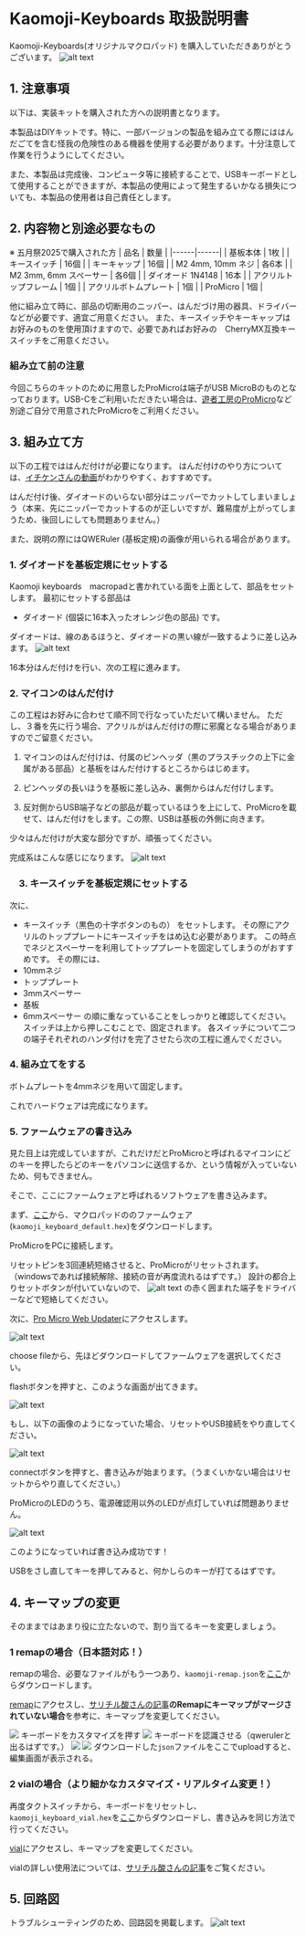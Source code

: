 # Kaomoji-Keyboards 取扱説明書
Kaomoji-Keyboards(オリジナルマクロパッド) を購入していただきありがとうございます。
<img src="../assets/kaomoji.png" alt="alt text" style="max-width: 640px;">

## 1. 注意事項

以下は、実装キットを購入された方への説明書となります。

本製品はDIYキットです。特に、一部バージョンの製品を組み立てる際にははんだごてを含む怪我の危険性のある機器を使用する必要があります。十分注意して作業を行うようにしてください。

また、本製品は完成後、コンピュータ等に接続することで、USBキーボードとして使用することができますが、本製品の使用によって発生するいかなる損失についても、本製品の使用者は自己責任とします。

## 2. 内容物と別途必要なもの

※ 五月祭2025で購入された方
| 品名 | 数量 |
|------|------|
| 基板本体 | 1枚 |
| キースイッチ | 16個 |
| キーキャップ | 16個 |
| M2 4mm, 10mm ネジ | 各6本 |
| M2 3mm, 6mm スペーサー | 各6個 |
| ダイオード 1N4148 | 16本 |
| アクリルトップフレーム | 1個 |
| アクリルボトムプレート | 1個 |
| ProMicro | 1個 |

他に組み立て時に、部品の切断用のニッパー、はんだづけ用の器具、ドライバーなどが必要です、適宜ご用意ください。
また、キースイッチやキーキャップはお好みのものを使用頂けますので、必要であればお好みの　CherryMX互換キースイッチをご用意ください。

### 組み立て前の注意
今回こちらのキットのために用意したProMicroは端子がUSB MicroBのものとなっております。USB-Cをご利用いただきたい場合は、[遊者工房のProMicro](https://shop.yushakobo.jp/products/3905)など別途ご自分で用意されたProMicroをご利用ください。


## 3. 組み立て方

以下の工程でははんだ付けが必要になります。
はんだ付けのやり方については、[イチケンさんの動画](https://www.youtube.com/watch?v=dQ7AUjb1tkA)がわかりやすく、おすすめです。

はんだ付け後、ダイオードのいらない部分はニッパーでカットしてしまいましょう（本来、先にニッパーでカットするのが正しいですが、難易度が上がってしまうため、後回しにしても問題ありません。）

また、説明の際にはQWERuler (基板定規)の画像が用いられる場合があります。

### 1. ダイオードを基板定規にセットする

Kaomoji keyboards　macropadと書かれている面を上面として、部品をセットします。
最初にセットする部品は
- ダイオード (個袋に16本入ったオレンジ色の部品)
です。

ダイオードは、線のあるほうと、ダイオードの黒い線が一致するように差し込みます。
<img src="../../stationery/assets/image-7.png" alt="alt text" style="max-width: 640px;">

16本分はんだ付けを行い、次の工程に進みます。

### 2. マイコンのはんだ付け

この工程はお好みに合わせて順不同で行なっていただいて構いません。
ただし、３番を先に行う場合、アクリルがはんだ付けの際に邪魔となる場合がありますのでご留意ください。

1. マイコンのはんだ付けは、付属のピンヘッダ（黒のプラスチックの上下に金属がある部品）と基板をはんだ付けするところからはじめます。

1. ピンヘッダの長いほうを基板に差し込み、裏側からはんだ付けします。　

1. 反対側からUSB端子などの部品が載っているほうを上にして、ProMicroを載せて、はんだ付けをします。この際、USBは基板の外側に向きます。

少々はんだ付けが大変な部分ですが、頑張ってください。

完成系はこんな感じになります。
<img src="../../stationery/assets/image-9.png" alt="alt text" style="max-width: 640px;">

### 　3. キースイッチを基板定規にセットする

次に、
- キースイッチ（黒色の十字ボタンのもの）
をセットします。
その際にアクリルのトッププレートにキースイッチをはめ込む必要があります。
この時点でネジとスペーサーを利用してトッププレートを固定してしまうのがおすすめです。
その際には、
- 10mmネジ
- トッププレート
- 3mmスペーサー
- 基板
- 6mmスペーサー
の順に重なっていることをしっかりと確認してください。
スイッチは上から押しこむことで、固定されます。
各スイッチについて二つの端子それぞれのハンダ付けを完了させたら次の工程に進んでください。


### 4. 組み立てをする
ボトムプレートを4mmネジを用いて固定します。

これでハードウェアは完成になります。

### 5. ファームウェアの書き込み

見た目上は完成していますが、これだけだとProMicroと呼ばれるマイコンにどのキーを押したらどのキーをパソコンに送信するか、という情報が入っていないため、何もできません。

そこで、ここにファームウェアと呼ばれるソフトウェアを書き込みます。

まず、[ここ](https://github.com/uNikks/Pentronic-Lab/releases/tag/kaomoji)から、マクロパッドののファームウェア(`kaomoji_keyboard_default.hex`)をダウンロードします。

ProMicroをPCに接続します。

リセットピンを3回連続短絡させると、ProMicroがリセットされます。（windowsであれば接続解除、接続の音が再度流れるはずです。）
設計の都合上りセットボタンが付いていないので、
<img src="../assets/PROMICRO.png" alt="alt text" style="max-width: 640px;">
の赤く囲まれた端子をドライバーなどで短絡してください。

次に、[Pro Micro Web Updater](https://sekigon-gonnoc.github.io/promicro-web-updater/index.html)にアクセスします。

<img src="../../stationery/assets/image.png" alt="alt text" style="max-width: 640px;">

choose fileから、先ほどダウンロードしてファームウェアを選択してください。

flashボタンを押すと、このような画面が出てきます。

<img src="../../stationery/assets/image-2.png" alt="alt text" style="max-width: 640px;">

もし、以下の画像のようになっていた場合、リセットやUSB接続をやり直してください。

<img src="../../stationery/assets/image-1.png" alt="alt text" style="max-width: 640px;">

connectボタンを押すと、書き込みが始まります。（うまくいかない場合はリセットからやり直してください。）

ProMicroのLEDのうち、電源確認用以外のLEDが点灯していれば問題ありません。

<img src="../../stationery/assets/image-3.png" alt="alt text" style="max-width: 640px;">

このようになっていれば書き込み成功です！

USBをさし直してキーを押してみると、何かしらのキーが打てるはずです。

## 4. キーマップの変更
そのままではあまり役に立たないので、割り当てるキーを変更しましょう。

### 1 remapの場合（日本語対応！）

remapの場合、必要なファイルがもう一つあり、`kaomoji-remap.json`を[ここ](https://github.com/uNikks/Pentronic-Lab/releases/tag/kaomoji)からダウンロードします。

[remap](https://remap-keys.app/)にアクセスし、[サリチル酸さんの記事](https://salicylic-acid3.hatenablog.com/entry/remap-manual)**のRemapにキーマップがマージされていない場合**を参考に、キーマップを変更してください。

![](../../stationery/assets/remap.png)
キーボードをカスタマイズを押す
![](../../stationery/assets/remap2.png)
キーボードを認識させる（qwerulerと出るはずです。）
![](../../stationery/assets/remap3.png)
![](../../stationery/assets/remap4.png)
ダウンロードした`json`ファイルをここでuploadすると、編集画面が表示される。

### 2 vialの場合（より細かなカスタマイズ・リアルタイム変更！）

再度タクトスイッチから、キーボードをリセットし、`kaomoji_keyboard_vial.hex`を[ここ](https://github.com/uNikks/Pentronic-Lab/releases/tag/kaomoji)からダウンロードし、書き込みを同じ方法で行ってください。

[vial](https://vial.rocks/)にアクセスし、キーマップを変更してください。

vialの詳しい使用法については、[サリチル酸さんの記事](https://salicylic-acid3.hatenablog.com/entry/vial-manual)をご覧ください。

## 5. 回路図

トラブルシューティングのため、回路図を掲載します。
<img src="../assets/kaomoji_curcuit.png" alt="alt text" style="max-width: 640px;">
